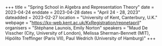 +++
title = "Spring School in Algebra and Representation Theory"
date = 2023-04-24
enddate = 2023-04-28
dates = "April 24 - 28, 2023"
dateadded = 2023-02-27
location = "University of Kent, Canterbury, U.K."
webpage = "https://kx-web.kent.ac.uk/KxRegistration/repnetapril"
organisers = "Stéphane Launois, Emily Norton"
speakers = "Maud De Visscher (City, University of London), Melissa Sherman-Bennett (MIT), Hipólito Treffinger (Paris VII), Paul Wedrich (University of Hamburg)"
+++
